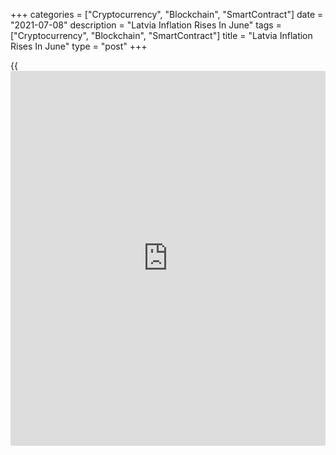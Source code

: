 +++
categories = ["Cryptocurrency", "Blockchain", "SmartContract"]
date = "2021-07-08"
description = "Latvia Inflation Rises In June"
tags = ["Cryptocurrency", "Blockchain", "SmartContract"]
title = "Latvia Inflation Rises In June"
type = "post"
+++

{{<iframe id="large-banner" src="https://www.bounty.group/#slide=17.0" width="100%" height="600" scrolling="no" style="border: 0px solid rgb(216, 221, 230); border-radius: 3px;">}}

Latvia's consumer price inflation increased in June, preliminary data
from the statistical office showed Thursday.

The consumer price index rose 2.7 percent year-on-year in June,
following a 2.6 percent increase in May.

In June, inflation was mainly influenced by the rise in prices of goods
and services related to transport, food and non-alcoholic beverages,
clothing and footwear, alcoholic beverages and tobacco products,
recreation and culture, and [health][1] care.

Transport cost increased 8.3 percent and health cost rose 2.8 percent.
Prices in the food and non-alcoholic beverages group increased 2.0
percent and those of clothing and footwear prices rose 4.0 percent.

On a monthly basis, prices increased 0.3 percent in June, following a
0.2 percent rise in May.

For comments and feedback [contact](https://www.playgroundfx.com/contact/): editorial@rtt[news](https://www.letsplayfx.com/blog/forex-news-website/).com

[Economic News][2]

 **What parts of the world are seeing the best (and worst) economic
performances lately? Click[here][3] to check out our [Econ Scorecard][3]
and find out! See up-to-the-moment [ranking](https://www.playgroundfx.com/blog/crypto-exchange-ranking/)s for the best and worst
performers in [GDP][3], [unemployment rate][4], [inflation][5] and much
more.**

   1. www.rtt[news](https://www.letsplayfx.com/blog/forex-news-website/).com/Content/Health.aspx
   2. www.rtt[news](https://www.letsplayfx.com/blog/forex-news-website/).com/Content/EconomicNews.aspx
   3. www.rtt[news](https://www.letsplayfx.com/blog/forex-news-website/).com/economic-scorecard/world-rank/GDP/highest-performance.aspx
   4. www.rtt[news](https://www.letsplayfx.com/blog/forex-news-website/).com/economic-scorecard/world-rank/unemployment-rate/lowest-performance.aspx
   5. www.rtt[news](https://www.letsplayfx.com/blog/forex-news-website/).com/economic-scorecard/world-rank/CPI/highest-performance.aspx